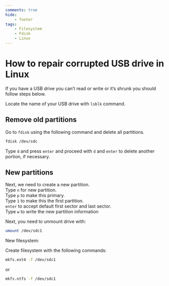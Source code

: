 ```yaml
---
comments: true
hide:
    - footer
tags:
    - Filesystem
    - Fdisk
    - Linux
---
```

# How to repair corrupted USB drive in Linux

If you have a USB drive you can’t read or write or it’s shrunk you should follow steps below.

Locate the name of your USB drive with `lsblk` command.

## Remove old partitions

Go to `fdisk` using the following command and delete all partitions.

``` bash
fdisk /dev/sdc
```

Type `d` and press `enter` and proceed with `d` and `enter` to delete another portion, if necessary.

## New partitions

Next, we need to create a new partition.  
Type `n` for new partition.  
Type `p` to make this primary.  
Type `1` to make this the first partition.  
`enter` to accept default first sector and last sector.  
Type `w` to write the new partition information

Next, you need to unmount drive with:

``` bash
umount /dev/sdc1
```

New filesystem:

Create filesystem with the following commands:

``` bash
mkfs.ext4 -f /dev/sdc1
```

or

``` bash
mkfs.ntfs -f /dev/sdc1
```
